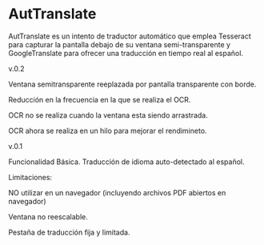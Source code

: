 # AutTranslate

AutTranslate es un intento de traductor automático que emplea Tesseract para capturar la pantalla debajo de su ventana semi-transparente y GoogleTranslate para ofrecer una traducción en tiempo real al español.

v.0.2

Ventana semitransparente reeplazada por pantalla transparente con borde.

Reducción en la frecuencia en la que se realiza el OCR.

OCR no se realiza cuando la ventana esta siendo arrastrada.

OCR ahora se realiza en un hilo para mejorar el rendimineto.

v.0.1

Funcionalidad Básica.
Traducción de idioma auto-detectado al español.

Limitaciones:

NO utilizar en un navegador (incluyendo archivos PDF abiertos en navegador)

Ventana no reescalable.

Pestaña de traducción fija y limitada.
